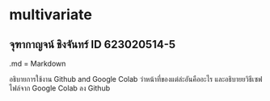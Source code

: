 # multivariate

## จุฑากาญจน์ ชิงจันทร์ ID 623020514-5

.md = Markdown

อธิบายการใช้งาน Github and Google Colab ว่าหน้าที่ของแต่ล่ะอันคืออะไร และอธิบายยวิธีเซฟไฟล์จาก Google Colab ลง Github
